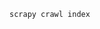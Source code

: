 <!--
 * @Description: 
 * @Author: 唐健峰
 * @Date: 2023-10-31 19:35:20
 * @LastEditors: ${author}
 * @LastEditTime: 2023-10-31 19:35:29
-->
```bash
scrapy crawl index
```